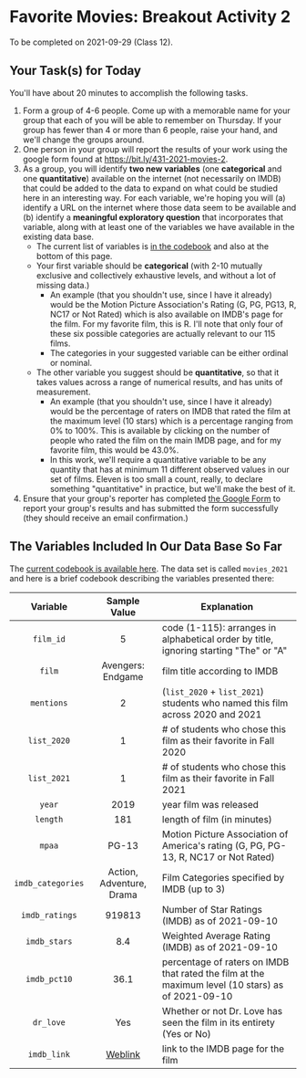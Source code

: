 # Favorite Movies: Breakout Activity 2

To be completed on 2021-09-29 (Class 12).

## Your Task(s) for Today

You'll have about 20 minutes to accomplish the following tasks.

1. Form a group of 4-6 people. Come up with a memorable name for your group that each of you will be able to remember on Thursday. If your group has fewer than 4 or more than 6 people, raise your hand, and we'll change the groups around.
2. One person in your group will report the results of your work using the google form found at https://bit.ly/431-2021-movies-2. 
3. As a group, you will identify **two new variables** (one **categorical** and one **quantitative**) available on the internet (not necessarily on IMDB) that could be added to the data to expand on what could be studied here in an interesting way. For each variable, we're hoping you will (a) identify a URL on the internet where those data seem to be available and (b) identify a **meaningful exploratory question** that incorporates that variable, along with at least one of the variables we have available in the existing data base. 
    - The current list of variables is [in the codebook](https://github.com/THOMASELOVE/431-2021/blob/main/classes/movies/movies_codebook.md) and also at the bottom of this page.
    - Your first variable should be **categorical** (with 2-10 mutually exclusive and collectively exhaustive levels, and without a lot of missing data.) 
        - An example (that you shouldn't use, since I have it already) would be the Motion Picture Association's Rating (G, PG, PG13, R, NC17 or Not Rated) which is also available on IMDB's page for the film. For my favorite film, this is R. I'll note that only four of these six possible categories are actually relevant to our 115 films.
        - The categories in your suggested variable can be either ordinal or nominal.
    - The other variable you suggest should be **quantitative**, so that it takes values across a range of numerical results, and has units of measurement. 
        - An example (that you shouldn't use, since I have it already) would be the percentage of raters on IMDB that rated the film at the maximum level (10 stars) which is a percentage ranging from 0% to 100%. This is available by clicking on the number of people who rated the film on the main IMDB page, and for my favorite film, this would be 43.0%.
        - In this work, we'll require a quantitative variable to be any quantity that has at minimum 11 different observed values in our set of films. Eleven is too small a count, really, to declare something "quantitative" in practice, but we'll make the best of it.
4. Ensure that your group's reporter has completed [the Google Form](https://bit.ly/431-2021-movies-2) to report your group's results and has submitted the form successfully (they should receive an email confirmation.)

## The Variables Included In Our Data Base So Far

The [current codebook is available here](https://github.com/THOMASELOVE/431-2021/blob/main/classes/movies/movies_codebook.md). The data set is called `movies_2021` and here is a brief codebook describing the variables presented there:

Variable | Sample Value | Explanation
:--------: | :------------: | ------------------------------------------------------------------------
`film_id` | 5 | code (1-115): arranges in alphabetical order by title, ignoring starting "The" or "A"
`film` | Avengers: Endgame | film title according to IMDB
`mentions` | 2 | (`list_2020` + `list_2021`) students who named this film across 2020 and 2021
`list_2020` | 1 | # of students who chose this film as their favorite in Fall 2020
`list_2021` | 1 | # of students who chose this film as their favorite in Fall 2021
`year` | 2019 | year film was released
`length` | 181 | length of film (in minutes)
`mpaa` | PG-13 | Motion Picture Association of America's rating (G, PG, PG-13, R, NC17 or Not Rated)
`imdb_categories` | Action, Adventure, Drama | Film Categories specified by IMDB (up to 3)
`imdb_ratings` | 919813 | Number of Star Ratings (IMDB) as of 2021-09-10
`imdb_stars` | 8.4 | Weighted Average Rating (IMDB) as of 2021-09-10
`imdb_pct10` | 36.1 | percentage of raters on IMDB that rated the film at the maximum level (10 stars) as of 2021-09-10
`dr_love` | Yes | Whether or not Dr. Love has seen the film in its entirety (Yes or No)
`imdb_link` | [Weblink](https://www.imdb.com/title/tt4154796/) | link to the IMDB page for the film

